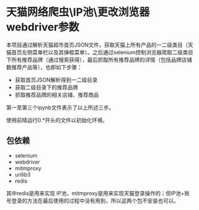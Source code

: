 

# 天猫网络爬虫\IP池\更改浏览器webdriver参数

本项目通过解析天猫超市首页JSON文件，获取天猫上所有产品的一二级类目（天猫首页左侧菜单栏以及其弹框菜单）。之后通过selenium控制浏览器爬取二级类目下所有推荐品牌（通过搜索获得），最后抓取所有推荐品牌的详情（包括品牌店铺数推荐产品等），也即如下步骤：

- 获取首页JSON解析得到一二级目录
- 获取二级目录下的推荐品牌
- 抓取推荐品牌的相关店铺、推荐商品

第一至第三个ipynb文件表示了以上所述三步。

使用前晴运行0.*开头的文件以初始化环境。

## 包依赖

- selenium
- webdriver
- mitmproxy
- urllib3
- redis

其中redis是用来实现 IP池，mitmproxy是用来实现天猫登录操作的；但IP池+账号登录的方法在最后使用的过程中没有用到，所以这两个包不安装也可以。
